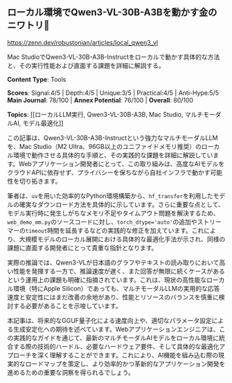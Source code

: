 ## ローカル環境でQwen3-VL-30B-A3Bを動かす金のニワトリ🚎

https://zenn.dev/robustonian/articles/local_qwen3_vl

Mac StudioでQwen3-VL-30B-A3B-Instructをローカルで動かす具体的な方法と、その実行性能および直面する課題を詳細に解説する。

**Content Type**: Tools

**Scores**: Signal:4/5 | Depth:4/5 | Unique:3/5 | Practical:4/5 | Anti-Hype:5/5
**Main Journal**: 78/100 | **Annex Potential**: 76/100 | **Overall**: 80/100

**Topics**: [[ローカルLLM実行, Qwen3-VL-30B-A3B, Mac Studio, マルチモーダルAI, モデル最適化]]

この記事は、Qwen3-VL-30B-A3B-Instructという強力なマルチモーダルLLMを、Mac Studio（M2 Ultra、96GB以上のユニファイドメモリ推奨）のローカル環境で動作させる具体的な手順と、その実践的な課題を詳細に解説しています。Webアプリケーション開発者にとって、この取り組みは、高度なAIモデルをクラウドAPIに依存せず、プライバシーを保ちながら自社インフラで動かす可能性を切り拓きます。

筆者は、`uv`を用いた効率的なPython環境構築から、`hf_transfer`を利用したモデルの確実なダウンロード方法を具体的に示しています。さらに重要な点として、モデル実行時に発生しがちなメモリ不足やタイムアウト問題を解決するため、`web_demo_mm.py`のソースコードに対し、`torch_dtype='auto'`の追加やストリーマーの`timeout`時間を延長するなどの実践的な修正を加えています。これにより、大規模モデルのローカル展開における具体的な最適化手法が示され、同様の課題に直面する開発者にとって貴重な指針となります。

実際の推論では、Qwen3-VLが日本語のグラフやテキストの読み取りにおいて高い性能を発揮する一方で、推論速度が遅く、また回答が無限に続くケースがあるという運用上の課題も明確に指摘されています。これは、現状の高性能なローカル環境（特にApple Silicon）であっても、マルチモーダルLLMの実用的な応答速度と安定性にはまだ改善の余地があり、性能とリソースのバランスを慎重に検討する必要があることを示唆しています。

本記事は、将来的なGGUF量子化による速度向上や、適切なパラメータ設定による生成安定化への期待を述べています。Webアプリケーションエンジニアは、この実践的なガイドを通じて、最新のマルチモーダルAIモデルをローカル環境に統合する際の技術的ハードル、必要なハードウェア要件、そして具体的な最適化アプローチを深く理解することができます。これにより、AI機能を組み込む際の現実的なロードマップを策定し、より効率的かつ革新的なアプリケーション開発を進めるための重要な洞察を得られるでしょう。